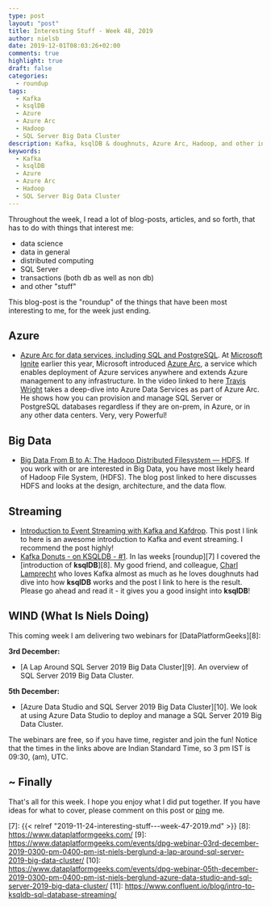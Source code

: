 ```yaml
---
type: post
layout: "post"
title: Interesting Stuff - Week 48, 2019
author: nielsb
date: 2019-12-01T08:03:26+02:00
comments: true
highlight: true
draft: false
categories:
  - roundup
tags:
  - Kafka
  - ksqlDB
  - Azure
  - Azure Arc
  - Hadoop
  - SQL Server Big Data Cluster
description: Kafka, ksqlDB & doughnuts, Azure Arc, Hadoop, and other interesting topics
keywords:
  - Kafka
  - ksqlDB
  - Azure
  - Azure Arc
  - Hadoop
  - SQL Server Big Data Cluster  
---
```


Throughout the week, I read a lot of blog-posts, articles, and so forth, that has to do with things that interest me:

* data science
* data in general
* distributed computing
* SQL Server
* transactions (both db as well as non db)
* and other "stuff"

This blog-post is the "roundup" of the things that have been most interesting to me, for the week just ending.

<!--more-->

## Azure

* [Azure Arc for data services, including SQL and PostgreSQL][1]. At [Microsoft Ignite][3] earlier this year, Microsoft introduced [Azure Arc][2], a service which enables deployment of Azure services anywhere and extends Azure management to any infrastructure. In the video linked to here [Travis Wright][travw] takes a deep-dive into Azure Data Services as part of Azure Arc. He shows how you can provision and manage SQL Server or PostgreSQL databases regardless if they are on-prem, in Azure, or in any other data centers. Very, very Powerful!

## Big Data

* [Big Data From B to A: The Hadoop Distributed Filesystem — HDFS][4]. If you work with or are interested in Big Data, you have most likely heard of Hadoop File System, (HDFS). The blog post linked to here discusses HDFS and looks at the design, architecture, and the data flow.

## Streaming

* [Introduction to Event Streaming with Kafka and Kafdrop][5]. This post I link to here is an awesome introduction to Kafka and event streaming. I recommend the post highly!   
* [Kafka Donuts - on KSQLDB - #1][6]. In las weeks [roundup][7] I covered the [introduction of **ksqlDB**][8]. My good friend, and colleague, [Charl Lamprecht][charl] who loves Kafka almost as much as he loves doughnuts had dive into how **ksqlDB** works and the post I link to here is the result. Please go ahead and read it - it gives you a good insight into **ksqlDB**!

## WIND (What Is Niels Doing)

This coming week I am delivering two webinars for [DataPlatformGeeks][8]:

**3rd December:**

* [A Lap Around SQL Server 2019 Big Data Cluster][9]. An overview of SQL Server 2019 Big Data Cluster.

**5th December:**

* [Azure Data Studio and SQL Server 2019 Big Data Cluster][10]. We look at using Azure Data Studio to deploy and manage a SQL Server 2019 Big Data Cluster.

The webinars are free, so if you have time, register and join the fun! Notice that the times in the links above are Indian Standard Time, so 3 pm IST is 09:30, (am), UTC.

## ~ Finally

That's all for this week. I hope you enjoy what I did put together. If you have ideas for what to cover, please comment on this post or [ping][ma] me.

[ma]: mailto:niels.it.berglund@gmail.com
[mp]: https://blog.acolyer.org
[iq]: https://www.infoq.com/
[ew]: http://sqlonice.com/
[re]: http://blog.revolutionanalytics.com
[sqsk]: https://www.sqlskills.com
[mdaveyblog]: https://mdavey.wordpress.com/
[charlblog]: https://charlla.com/

[jovpop]: https://twitter.com/JovanPop_MSFT
[bobw]: https://twitter.com/bobwardms
[revod]: https://twitter.com/revodavid
[lonny]: https://twitter.com/sqL_handLe
[ewtw]: https://twitter.com/sqlOnIce
[buckw]: https://twitter.com/BuckWoodyMSFT
[mattw]: https://twitter.com/matthewwarren
[murba]: https://twitter.com/muratdemirbas
[daveda]: https://twitter.com/davidthecoder
[adcol]: https://twitter.com/adriancolyer
[jesrod]: https://twitter.com/jrdothoughts
[tomaz]: https://twitter.com/tomaz_tsql
[dataart]: https://twitter.com/dataartisans
[luis]: https://twitter.com/luis_de_sousa
[benstop]: https://twitter.com/benstopford
[conflu]: https://twitter.com/confluentinc
[tylert]: https://twitter.com/tyler_treat
[andrewng]: https://twitter.com/AndrewYNg
[lawr]: https://twitter.com/bytezn
[jue]: https://twitter.com/b0rk
[yan]: https://twitter.com/theburningmonk
[danny]: https://twitter.com/g9yuayon
[rmoff]: https://twitter.com/rmoff
[ryansw]: https://twitter.com/ryanswanstrom
[pabloc]: https://twitter.com/pabloc_ds
[mklep]: https://twitter.com/martinkl
[mdavey]: https://twitter.com/matt_davey
[jboner]: https://twitter.com/jboner
[joeduff]: https://twitter.com/funcOfJoe
[charl]: https://twitter.com/charllamprecht
[dbricks]: https://twitter.com/databricks
[adsit]: https://twitter.com/SitnikAdam
[vicky]: https://twitter.com/vickyharp
[dscentral]: https://twitter.com/DataScienceCtrl
[natemc]: https://twitter.com/natemcmaster
[ads]: https://twitter.com/azuredatastudio
[travw]: https://twitter.com/radtravis

[1]: https://www.youtube.com/watch?v=ddo3e0IxAAA
[2]: https://azure.microsoft.com/en-us/services/azure-arc/
[3]: https://www.microsoft.com/en-us/ignite
[4]: https://towardsdatascience.com/big-data-from-b-to-a-the-hadoop-distributed-filesystem-hdfs-992612cbf8aa
[5]: https://towardsdatascience.com/https-medium-com-ekoutanov-introduction-to-event-streaming-with-kafka-and-kafdrop-303d5d0ceeec
[6]: https://charlla.com/building-a-donut-shop-on-ksqldb/
[7]: {{< relref "2019-11-24-interesting-stuff---week-47-2019.md" >}}
[8]: https://www.dataplatformgeeks.com/
[9]: https://www.dataplatformgeeks.com/events/dpg-webinar-03rd-december-2019-0300-pm-0400-pm-ist-niels-berglund-a-lap-around-sql-server-2019-big-data-cluster/
[10]: https://www.dataplatformgeeks.com/events/dpg-webinar-05th-december-2019-0300-pm-0400-pm-ist-niels-berglund-azure-data-studio-and-sql-server-2019-big-data-cluster/
[11]: https://www.confluent.io/blog/intro-to-ksqldb-sql-database-streaming/

